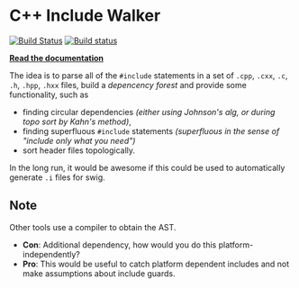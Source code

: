 # C++ Include Walker

[![Build Status](https://travis-ci.org/joergbrech/cpp_include_walker.svg?branch=master)](https://travis-ci.org/joergbrech/cpp_include_walker)
[![Build status](https://ci.appveyor.com/api/projects/status/u66p43l2g6dqjjk9?svg=true)](https://ci.appveyor.com/project/joergbrech/cpp-include-walker)

[**Read the documentation**](https://joergbrech.github.io/cpp_include_walker/)

The idea is to parse all of the `#include` statements in a set of `.cpp`, `.cxx`, `.c`, `.h`, `.hpp`, `.hxx` files, build a *depencency forest* and provide some functionality, such as
 - finding circular dependencies *(either using Johnson's alg, or during topo sort by Kahn's method)*, 
 - finding superfluous `#include` statements *(superfluous in the sense of "include only what you need")*
 - sort header files topologically.
 
In the long run, it would be awesome if this could be used to automatically generate `.i` files for swig. 

## Note

Other tools use a compiler to obtain the AST.

 - **Con**:
 Additional dependency, how would you do this platform-independently? 
 - **Pro**: This would be useful to catch platform dependent includes and not make assumptions about include guards.
